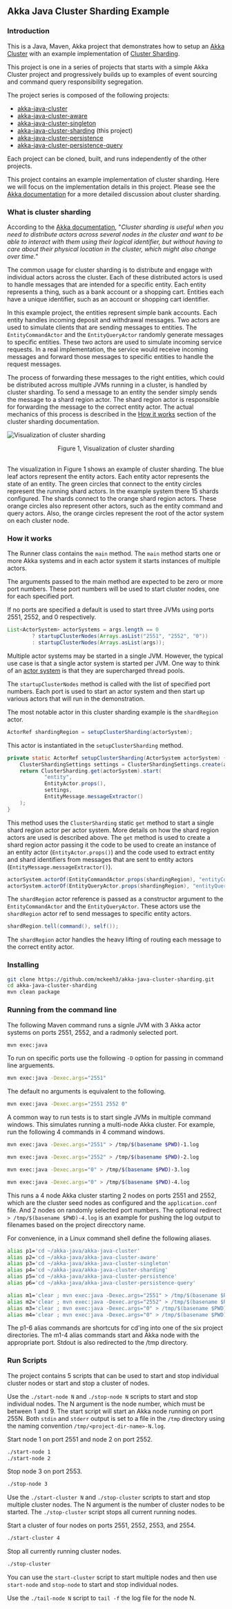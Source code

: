## Akka Java Cluster Sharding Example

### Introduction

This is a Java, Maven, Akka project that demonstrates how to setup an
[Akka Cluster](https://doc.akka.io/docs/akka/current/index-cluster.html)
with an example implementation of
[Cluster Sharding](https://doc.akka.io/docs/akka/current/cluster-sharding.html).

This project is one in a series of projects that starts with a simple Akka Cluster project and progressively builds up to examples of event sourcing and command query responsibility segregation.

The project series is composed of the following projects:
* [akka-java-cluster](https://github.com/mckeeh3/akka-java-cluster)
* [akka-java-cluster-aware](https://github.com/mckeeh3/akka-java-cluster-aware)
* [akka-java-cluster-singleton](https://github.com/mckeeh3/akka-java-cluster-singleton)
* [akka-java-cluster-sharding](https://github.com/mckeeh3/akka-java-cluster-sharding) (this project)
* [akka-java-cluster-persistence](https://github.com/mckeeh3/akka-java-cluster-persistence)
* [akka-java-cluster-persistence-query](https://github.com/mckeeh3/akka-java-cluster-persistence-query)

Each project can be cloned, built, and runs independently of the other projects.

This project contains an example implementation of cluster sharding. Here we will focus on the implementation details in this project. Please see the
[Akka documentation](https://doc.akka.io/docs/akka/current/cluster-sharding.html)
for a more detailed discussion about cluster sharding.

### What is cluster sharding

According to the [Akka documentation](https://doc.akka.io/docs/akka/current/cluster-sharding.html#introduction),
"*Cluster sharding is useful when you need to distribute actors across several nodes in the cluster and want to be able to interact with them using their logical identifier, but without having to care about their physical location in the cluster, which might also change over time.*"

The common usage for cluster sharding is to distribute and engage with individual actors across the cluster. Each of these distributed actors is used to handle messages that are intended for a specific entity. Each entity represents a thing, such as a bank account or a shopping cart. Entities each have a unique identifier, such as an account or shopping cart identifier.

In this example project, the entities represent simple bank accounts. Each entity handles incoming deposit and withdrawal messages. Two actors are used to simulate clients that are sending messages to entities. The `EntityCommandActor` and the `EntityQueryActor` randomly generate messages to specific entities. These two actors are used to simulate incoming service requests. In a real implementation, the service would receive incoming messages and forward those messages to specific entities to handle the request messages.

The process of forwarding these messages to the right entities, which could be distributed across multiple JVMs running in a cluster, is handled by cluster sharding. To send a message to an entity the sender simply sends the message to a shard region actor. The shard region actor is responsible for forwarding the message to the correct entity actor. The actual mechanics of this process is described in the
[How it works](https://doc.akka.io/docs/akka/current/cluster-sharding.html#how-it-works)
section of the cluster sharding documentation.

![Visualization of cluster sharding](docs/images/akka-cluster-k8-3-pods.png)
<center>Figure 1, Visualization of cluster sharding</center><br/>

The visualization in Figure 1 shows an example of cluster sharding. The blue leaf actors represent the entity actors. Each entity actor represents the state of an entity. The green circles that connect to the entity circles represent the running shard actors. In the example system there 15 shards configured. The shards connect to the orange shard region actors. These orange circles also represent other actors, such as the entity command and query actors. Also, the orange circles represent the root of the actor system on each cluster node.

### How it works

The Runner class contains the `main` method. The `main` method starts one or more Akka systems and in each actor system it starts instances of multiple actors.

The arguments passed to the main method are expected to be zero or more port numbers. These port numbers will be used to start cluster nodes, one for each specified port.

If no ports are specified a default is used to start three JVMs using ports 2551, 2552, and 0 respectively.

~~~java
List<ActorSystem> actorSystems = args.length == 0
        ? startupClusterNodes(Arrays.asList("2551", "2552", "0"))
        : startupClusterNodes(Arrays.asList(args));
~~~

Multiple actor systems may be started in a single JVM. However, the typical use case is that a single actor system is started per JVM. One way to think of an
[actor system](https://doc.akka.io/docs/akka/current/general/actor-systems.html)
is that they are supercharged thread pools.

The `startupClusterNodes` method is called with the list of specified port numbers. Each port is used to start an actor system and then start up various actors that will run in the demonstration.

The most notable actor in this cluster sharding example is the `shardRegion` actor.

~~~java
ActorRef shardingRegion = setupClusterSharding(actorSystem);
~~~

This actor is instantiated in the `setupClusterSharding` method.

~~~java
private static ActorRef setupClusterSharding(ActorSystem actorSystem) {
    ClusterShardingSettings settings = ClusterShardingSettings.create(actorSystem);
    return ClusterSharding.get(actorSystem).start(
            "entity",
            EntityActor.props(),
            settings,
            EntityMessage.messageExtractor()
    );
}
~~~

This method uses the `ClusterSharding` static `get` method to start a single shard region actor per actor system. More details on how the shard region actors are used is described above. The `get` method is used to create a shard region actor passing it the code to be used to create an instance of an entity actor (`EntityActor.props()`) and the code used to extract entity and shard identifiers from messages that are sent to entity actors (`EntityMessage.messageExtractor()`).

~~~java
actorSystem.actorOf(EntityCommandActor.props(shardingRegion), "entityCommand");
actorSystem.actorOf(EntityQueryActor.props(shardingRegion), "entityQuery");
~~~

The `shardRegion` actor reference is passed as a constructor argument to the `EntityCommandActor` and the `EntityQueryActor`. These actors use the `shardRegion` actor ref to send messages to specific entity actors.

~~~java
shardRegion.tell(command(), self());
~~~

The `shardRegion` actor handles the heavy lifting of routing each message to the correct entity actor.

### Installing

~~~bash
git clone https://github.com/mckeeh3/akka-java-cluster-sharding.git
cd akka-java-cluster-sharding
mvn clean package
~~~

### Running from the command line

The following Maven command runs a signle JVM with 3 Akka actor systems on ports 2551, 2552, and a radmonly selected port.
~~~bash
mvn exec:java
~~~
To run on specific ports use the following `-D` option for passing in command line arguements.
~~~bash
mvn exec:java -Dexec.args="2551"
~~~
The default no arguments is equivalent to the following.
~~~bash
mvn exec:java -Dexec.args="2551 2552 0"
~~~
A common way to run tests is to start single JVMs in multiple command windows. This simulates running a multi-node Akka cluster.
For example, run the following 4 commands in 4 command windows.
~~~bash
mvn exec:java -Dexec.args="2551" > /tmp/$(basename $PWD)-1.log
~~~
~~~bash
mvn exec:java -Dexec.args="2552" > /tmp/$(basename $PWD)-2.log
~~~
~~~bash
mvn exec:java -Dexec.args="0" > /tmp/$(basename $PWD)-3.log
~~~
~~~bash
mvn exec:java -Dexec.args="0" > /tmp/$(basename $PWD)-4.log
~~~
This runs a 4 node Akka cluster starting 2 nodes on ports 2551 and 2552, which are the cluster seed nodes as configured and the `application.conf` file.
And 2 nodes on randomly selected port numbers.
The optional redirect `> /tmp/$(basename $PWD)-4.log` is an example for pushing the log output to filenames based on the project direcctory name.

For convenience, in a Linux command shell define the following aliases.

~~~bash
alias p1='cd ~/akka-java/akka-java-cluster'
alias p2='cd ~/akka-java/akka-java-cluster-aware'
alias p3='cd ~/akka-java/akka-java-cluster-singleton'
alias p4='cd ~/akka-java/akka-java-cluster-sharding'
alias p5='cd ~/akka-java/akka-java-cluster-persistence'
alias p6='cd ~/akka-java/akka-java-cluster-persistence-query'

alias m1='clear ; mvn exec:java -Dexec.args="2551" > /tmp/$(basename $PWD)-1.log'
alias m2='clear ; mvn exec:java -Dexec.args="2552" > /tmp/$(basename $PWD)-2.log'
alias m3='clear ; mvn exec:java -Dexec.args="0" > /tmp/$(basename $PWD)-3.log'
alias m4='clear ; mvn exec:java -Dexec.args="0" > /tmp/$(basename $PWD)-4.log'
~~~

The p1-6 alias commands are shortcuts for cd'ing into one of the six project directories.
The m1-4 alias commands start and Akka node with the appropriate port. Stdout is also redirected to the /tmp directory.

### Run Scripts

The project contains 5 scripts that can be used to start and stop individual cluster nodes or start and stop a cluster of nodes.

Use the `./start-node N` and `./stop-node N` scripts to start and stop individual nodes. The N argument is the node number,
which must be between 1 and 9. The start script will start an Akka node running on port 255N. Both `stdin` and `stderr`
output is set to a file in the `/tmp` directory using the naming convention `/tmp/<project-dir-name>-N.log`.

Start node 1 on port 2551 and node 2 on port 2552.
~~~bash
./start-node 1
./start-node 2
~~~

Stop node 3 on port 2553.
~~~bash
./stop-node 3
~~~

Use the `./start-cluster N` and `./stop-cluster` scripts to start and stop multiple cluster nodes. The N argument is the
number of cluster nodes to be started. The `./stop-cluster` script stops all current running nodes.

Start a cluster of four nodes on ports 2551, 2552, 2553, and 2554.
~~~bash
./start-cluster 4
~~~

Stop all currently running cluster nodes.
~~~bash
./stop-cluster
~~~

You can use the `start-cluster` script to start multiple nodes and then use `start-node` and `stop-node`
to start and stop individual nodes.

Use the `./tail-node N` script to `tail -f` the log file for the node N.
